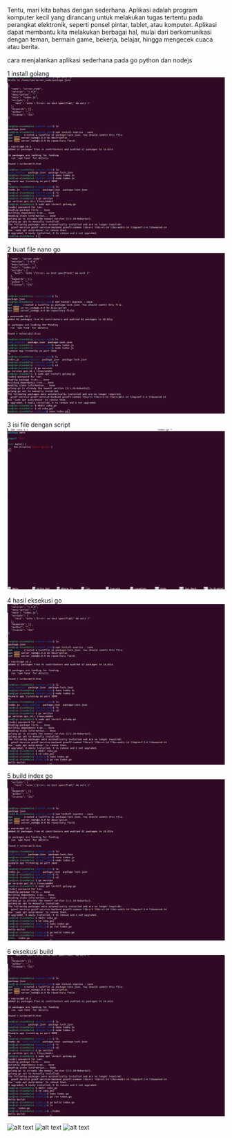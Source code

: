 Tentu, mari kita bahas dengan sederhana. Aplikasi adalah program komputer kecil yang dirancang untuk melakukan tugas tertentu pada perangkat elektronik, seperti ponsel pintar, tablet, atau komputer. 
Aplikasi dapat membantu kita melakukan berbagai hal, mulai dari berkomunikasi dengan teman, bermain game, bekerja, belajar, hingga mengecek cuaca atau berita.

cara menjalankan aplikasi sederhana pada go python dan nodejs

1 install golang
![alt text](https://github.com/sinambela99/DEVOPS-BATCH-19/blob/master/go%20simple%20hello%20world/1%20install%20golang.png?raw=true)

2 buat file nano go
![alt text](https://github.com/sinambela99/DEVOPS-BATCH-19/blob/master/go%20simple%20hello%20world/2%20buat%20file%20nano%20go.png?raw=true)

3 isi file dengan script
![alt text](https://github.com/sinambela99/DEVOPS-BATCH-19/blob/master/go%20simple%20hello%20world/3%20isi%20file%20dengan%20script%20.png?raw=true)

4 hasil eksekusi go
![alt text](https://github.com/sinambela99/DEVOPS-BATCH-19/blob/master/go%20simple%20hello%20world/4%20hasil%20eksekusi%20go.png?raw=true)

5 build index go
![alt text](https://github.com/sinambela99/DEVOPS-BATCH-19/blob/master/go%20simple%20hello%20world/5%20build%20index%20go.png?raw=true)

6 eksekusi build
![alt text](https://github.com/sinambela99/DEVOPS-BATCH-19/blob/master/go%20simple%20hello%20world/6%20eksekusi%20build.png?raw=true)


![alt text](?raw=true)
![alt text](?raw=true)
![alt text](?raw=true)
